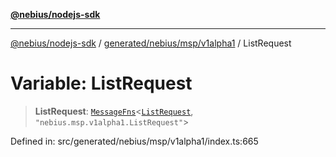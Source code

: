 [**@nebius/nodejs-sdk**](../../../../../README.md)

---

[@nebius/nodejs-sdk](../../../../../README.md) / [generated/nebius/msp/v1alpha1](../README.md) / ListRequest

# Variable: ListRequest

> **ListRequest**: [`MessageFns`](../../../../../runtime/protos/core/interfaces/MessageFns.md)\<[`ListRequest`](../interfaces/ListRequest.md), `"nebius.msp.v1alpha1.ListRequest"`\>

Defined in: src/generated/nebius/msp/v1alpha1/index.ts:665
